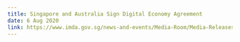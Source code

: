 ```yaml
---
title: Singapore and Australia Sign Digital Economy Agreement
date: 6 Aug 2020
link: https://www.imda.gov.sg/news-and-events/Media-Room/Media-Releases/2020/Signing-of-Singapore-Australia-Digital-Economy-Agreement
---
```

